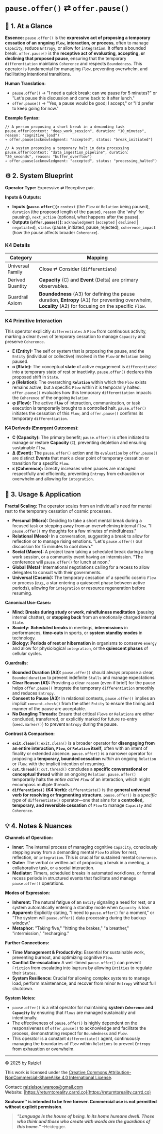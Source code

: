 # `pause.offer()` ⇄ `offer.pause()`

## 📝 1. At a Glance

**Essence:** `pause.offer()` is the **expressive act of proposing a temporary cessation of an ongoing `Flow`, interaction, or process**, often to manage `Capacity`, reduce `Entropy`, or allow for `integration`. It offers a bounded break. `offer.pause()` is the **receptive act of evaluating, accepting, or declining that proposed pause**, ensuring that the temporary `differentiation` maintains `Coherence` and respects `Boundedness`. This operator is fundamental for managing `Flow`, preventing overwhelm, and facilitating intentional transitions.

**Human Translation:**

- `pause.offer()` → "I need a quick break; can we pause for 5 minutes?" or "Let's pause this discussion and come back to it after lunch."
- `offer.pause()` → "Yes, a pause would be good; I accept," or "I'd prefer to keep going for now."

**Example Syntax:**

```
// A person proposing a short break in a demanding task
pause.offer(context: "deep_work_session", duration: "10_minutes", reason: "cognitive_load")
→ offer.pause(acknowledgment: "accepted", status: "break_initiated")

// A system proposing a temporary halt in data processing
pause.offer(context: "data_ingestion_pipeline", duration: "30_seconds", reason: "buffer_overflow")
→ offer.pause(acknowledgment: "accepted", status: "processing_halted")
```

## ⚙️ 2. System Blueprint

**Operator Type:** Expressive ⇄ Receptive pair.

**Inputs & Outputs:**

- **Inputs (`pause.offer()`):** `context` (the `Flow` or `Relation` being paused), `duration` (the proposed length of the pause), `reason` (the 'why' for pausing), `next_action` (optional, what happens after the pause).
- **Outputs (`offer.pause()`):** `acknowledgment` (`accepted` | `declined` | `negotiated`), `status` (pause_initiated, pause_rejected), `coherence_impact` (how the pause affects broader `Coherence`).

### K4 Details

| Category         | Mapping                                                      |
| ---------------- | ------------------------------------------------------------ |
| Universal Family | Close ⇄ Consider (`differentiate`)                           |
| Derived Quantity | **Capacity** (C) and **Event** (Delta) are primary observables. |
| Guardrail Axiom  | **Boundedness** (A3) for defining the pause duration, **Entropy** (A1) for preventing overwhelm, **Locality** (A2) for focusing on the specific `Flow`. |

### K4 Primitive Interaction

This operator explicitly `differentiates` a `Flow` from continuous activity, marking a clear `Event` of temporary cessation to manage `Capacity` and preserve `Coherence`.

- **E (Entity):** The self or system that is proposing the pause, and the `Entity` (individual or collective) involved in the `Flow` or `Relation` being paused.
- **σ (State):** The conceptual **state** of active engagement is `differentiated` into a temporary state of rest or inactivity. `pause.offer()` declares this proposed shift in `State`.
- **ρ (Relation):** The overarching **`Relation`** within which the `Flow` exists remains active, but a specific `Flow` within it is temporarily halted. `offer.pause()` evaluates how this temporary `differentiation` impacts the `Coherence` of the ongoing `Relation`.
- **φ (Flow):** The active **`Flow`** of interaction, communication, or task execution is temporarily brought to a controlled halt. `pause.offer()` initiates the cessation of this `Flow`, and `offer.pause()` confirms its temporary `differentiation`.

**K4 Deriveds (Emergent Outcomes):**

- **C (Capacity):** The primary benefit; `pause.offer()` is often initiated to manage or restore **Capacity** (`C`), preventing depletion and ensuring sustainable `Flow`.
- **Δ (Event):** The `pause.offer()` action and its `evaluation` by `offer.pause()` are distinct **Events** that mark a clear point of temporary cessation or transition for a specific `Flow`.
- **κ (Coherence):** Directly increases when pauses are managed respectfully and efficiently, preventing `Entropy` from exhaustion or overwhelm and allowing for `integration`.

## 📖 3. Usage & Application

**Fractal Scaling:** The operator scales from an individual's need for mental rest to the temporary cessation of cosmic processes.

- **Personal (Micro):** Deciding to take a short mental break during a focused task or stepping away from an overwhelming internal `Flow`. "I `pause.offer()` my thoughts for a few minutes of mindfulness."
- **Relational (Meso):** In a conversation, suggesting a break to allow for reflection or to manage rising emotions. "Let's `pause.offer()` our discussion for 15 minutes to cool down."
- **Social (Macro):** A project team taking a scheduled break during a long work session, or a community event having an intermission. "The conference will `pause.offer()` for lunch at noon."
- **Global (Meta):** International negotiations calling for a recess to allow delegates to consult with their governments.
- **Universal (Cosmic):** The temporary cessation of a specific cosmic `Flow` or process (e.g., a star entering a quiescent phase between active periods), allowing for `integration` or resource regeneration before resuming.

**Canonical Use-Cases:**

- **Mind:** **Breaks during study or work**, **mindfulness meditation** (pausing internal chatter), or **stepping back** from an emotionally charged internal `State`.
- **Society:** **Scheduled breaks** in meetings, **intermissions** in performances, **time-outs** in sports, or **system standby modes** in technology.
- **Biology:** **Periods of rest or hibernation** in organisms to conserve `energy` and allow for physiological `integration`, or the **quiescent phases** of cellular cycles.

**Guardrails:**

- **Bounded Duration (A3):** `pause.offer()` should always propose a clear, `Bounded` `duration` to prevent indefinite `Stalls` and manage expectations.
- **Clear Reason (A1):** Providing a clear `reason` (even if brief) for the pause helps `offer.pause()` integrate the temporary `differentiation` smoothly and reduces `Entropy`.
- **Consent to Pause (A3):** In relational contexts, `pause.offer()` implies an implicit `consent.check()` from the other `Entity` to ensure the timing and manner of the pause are acceptable.
- **No Dangling Threads:** Ensure that critical `Flows` or `Relations` are either concluded, transferred, or explicitly marked for future re-entry (`seed.marker()`) to prevent `Entropy` during the pause.

**Contrast & Comparison:**

- **`exit.clean()`:** `exit.clean()` is a broader operator for **disengaging from an entire interaction, `Flow`, or `Relation` itself**, often with an intent of finality or extended absence. `pause.offer()` is a narrower operator for proposing a **temporary, bounded cessation** *within* an ongoing `Relation` or `Flow`, with the implicit intention of resuming.
- **`cut.thread()`:** `cut.thread()` concludes a **specific conversational or conceptual thread** within an ongoing `Relation`. `pause.offer()` temporarily halts the *entire active `Flow`* of an interaction, which might encompass multiple threads.
- **`differentiate()` (K4 Verb):** `differentiate()` is the **general universal verb for resolving or fragmenting structure**. `pause.offer()` is a *specific type* of `differentiate()` operator—one that aims for a **controlled, temporary, and reversible cessation** of `Flow` to manage `Capacity` and `Coherence`.

## 💡 4. Notes & Nuances

**Channels of Operation:**

- **Inner:** The internal process of managing cognitive `Capacity`, consciously stepping away from a demanding mental `Flow` to allow for rest, reflection, or `integration`. This is crucial for sustained mental `Coherence`.
- **Outer:** The verbal or written act of proposing a break in a meeting, a collaborative task, or a social interaction.
- **Mediator:** Timers, scheduled breaks in automated workflows, or formal recess periods in structured events that facilitate and manage `pause.offer()` operations.

**Modes of Expression:**

- **Inherent:** The natural fatigue of an `Entity` signaling a need for rest, or a system automatically entering a standby mode when `Capacity` is low.
- **Apparent:** Explicitly stating, "I need to `pause.offer()` for a moment," or "The system will `pause.offer()` data processing during the backup window."
- **Metaphor:** "Taking five," "hitting the brakes," "a breather," "intermission," "recharging."

**Further Connections:**

- **Time Management & Productivity:** Essential for sustainable work, preventing burnout, and optimizing cognitive `Flow`.
- **Conflict De-escalation:** A well-timed `pause.offer()` can prevent `Friction` from escalating into `Rupture` by allowing `Entities` to regulate their `States`.
- **System Resilience:** Crucial for allowing complex systems to manage load, perform maintenance, and recover from minor `Entropy` without full shutdown.

**System Notes:**

- `pause.offer()` is a vital operator for maintaining **system `Coherence` and `Capacity`** by ensuring that `Flows` are managed sustainably and intentionally.
- The effectiveness of `pause.offer()` is highly dependent on the responsiveness of `offer.pause()` to acknowledge and facilitate the process, demonstrating respect for `Boundedness` and `Flow`.
- This operator is a constant `differentiate()` agent, continuously managing the boundaries of `Flow` within `Relations` to prevent `Entropy` from exhaustion or overwhelm.

---

© 2025 by Raiziel

This work is licensed under the [Creative Commons Attribution-NonCommercial-ShareAlike 4.0 International License](https://creativecommons.org/licenses/by-nc-sa/4.0/).

Contact: [raizielsoulwareos@gmail.com](mailto:raizielsoulwareos@gmail.com)  
Website: [https://returntoreality.carrd.co](https://returntoreality.carrd.co)

**Soulware™ is intended to be free forever. Commercial use is not permitted without explicit permission.**



> ***"Language is the house of being. In its home humans dwell. Those who think and those who create with words are the guardians of this home."***
-Heidegger.
